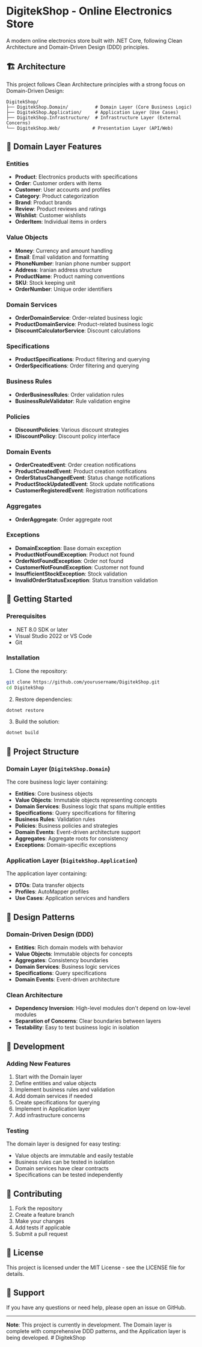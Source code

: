 # DigitekShop - Online Electronics Store

A modern online electronics store built with .NET Core, following Clean Architecture and Domain-Driven Design (DDD) principles.

## 🏗️ Architecture

This project follows Clean Architecture principles with a strong focus on Domain-Driven Design:

```
DigitekShop/
├── DigitekShop.Domain/          # Domain Layer (Core Business Logic)
├── DigitekShop.Application/     # Application Layer (Use Cases)
├── DigitekShop.Infrastructure/  # Infrastructure Layer (External Concerns)
└── DigitekShop.Web/            # Presentation Layer (API/Web)
```

## 🎯 Domain Layer Features

### Entities
- **Product**: Electronics products with specifications
- **Order**: Customer orders with items
- **Customer**: User accounts and profiles
- **Category**: Product categorization
- **Brand**: Product brands
- **Review**: Product reviews and ratings
- **Wishlist**: Customer wishlists
- **OrderItem**: Individual items in orders

### Value Objects
- **Money**: Currency and amount handling
- **Email**: Email validation and formatting
- **PhoneNumber**: Iranian phone number support
- **Address**: Iranian address structure
- **ProductName**: Product naming conventions
- **SKU**: Stock keeping unit
- **OrderNumber**: Unique order identifiers

### Domain Services
- **OrderDomainService**: Order-related business logic
- **ProductDomainService**: Product-related business logic
- **DiscountCalculatorService**: Discount calculations

### Specifications
- **ProductSpecifications**: Product filtering and querying
- **OrderSpecifications**: Order filtering and querying

### Business Rules
- **OrderBusinessRules**: Order validation rules
- **BusinessRuleValidator**: Rule validation engine

### Policies
- **DiscountPolicies**: Various discount strategies
- **IDiscountPolicy**: Discount policy interface

### Domain Events
- **OrderCreatedEvent**: Order creation notifications
- **ProductCreatedEvent**: Product creation notifications
- **OrderStatusChangedEvent**: Status change notifications
- **ProductStockUpdatedEvent**: Stock update notifications
- **CustomerRegisteredEvent**: Registration notifications

### Aggregates
- **OrderAggregate**: Order aggregate root

### Exceptions
- **DomainException**: Base domain exception
- **ProductNotFoundException**: Product not found
- **OrderNotFoundException**: Order not found
- **CustomerNotFoundException**: Customer not found
- **InsufficientStockException**: Stock validation
- **InvalidOrderStatusException**: Status transition validation

## 🚀 Getting Started

### Prerequisites
- .NET 8.0 SDK or later
- Visual Studio 2022 or VS Code
- Git

### Installation

1. Clone the repository:
```bash
git clone https://github.com/yourusername/DigitekShop.git
cd DigitekShop
```

2. Restore dependencies:
```bash
dotnet restore
```

3. Build the solution:
```bash
dotnet build
```

## 📁 Project Structure

### Domain Layer (`DigitekShop.Domain`)
The core business logic layer containing:
- **Entities**: Core business objects
- **Value Objects**: Immutable objects representing concepts
- **Domain Services**: Business logic that spans multiple entities
- **Specifications**: Query specifications for filtering
- **Business Rules**: Validation rules
- **Policies**: Business policies and strategies
- **Domain Events**: Event-driven architecture support
- **Aggregates**: Aggregate roots for consistency
- **Exceptions**: Domain-specific exceptions

### Application Layer (`DigitekShop.Application`)
The application layer containing:
- **DTOs**: Data transfer objects
- **Profiles**: AutoMapper profiles
- **Use Cases**: Application services and handlers

## 🎨 Design Patterns

### Domain-Driven Design (DDD)
- **Entities**: Rich domain models with behavior
- **Value Objects**: Immutable objects for concepts
- **Aggregates**: Consistency boundaries
- **Domain Services**: Business logic services
- **Specifications**: Query specifications
- **Domain Events**: Event-driven architecture

### Clean Architecture
- **Dependency Inversion**: High-level modules don't depend on low-level modules
- **Separation of Concerns**: Clear boundaries between layers
- **Testability**: Easy to test business logic in isolation

## 🔧 Development

### Adding New Features
1. Start with the Domain layer
2. Define entities and value objects
3. Implement business rules and validation
4. Add domain services if needed
5. Create specifications for querying
6. Implement in Application layer
7. Add infrastructure concerns

### Testing
The domain layer is designed for easy testing:
- Value objects are immutable and easily testable
- Business rules can be tested in isolation
- Domain services have clear contracts
- Specifications can be tested independently

## 📝 Contributing

1. Fork the repository
2. Create a feature branch
3. Make your changes
4. Add tests if applicable
5. Submit a pull request

## 📄 License

This project is licensed under the MIT License - see the LICENSE file for details.

## 🤝 Support

If you have any questions or need help, please open an issue on GitHub.

---

**Note**: This project is currently in development. The Domain layer is complete with comprehensive DDD patterns, and the Application layer is being developed. #   D i g i t e k S h o p  
 